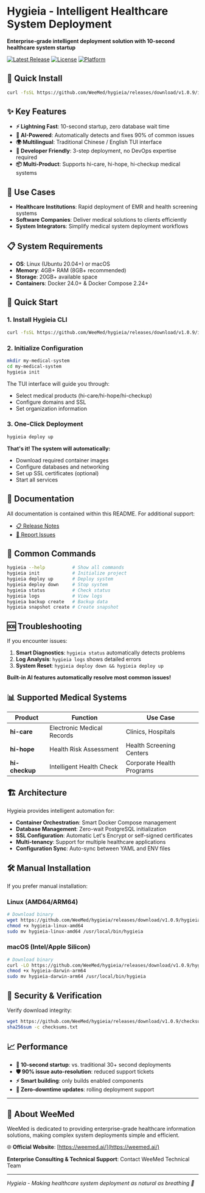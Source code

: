 # Hygieia - Intelligent Healthcare System Deployment

**Enterprise-grade intelligent deployment solution with 10-second healthcare system startup**

[![Latest Release](https://img.shields.io/badge/release-v1.0.9-green.svg)](https://github.com/WeeMed/hygieia/releases/latest)
[![License](https://img.shields.io/badge/license-MIT-blue.svg)](https://github.com/WeeMed/hygieia)
[![Platform](https://img.shields.io/badge/platform-Linux%20%7C%20macOS-lightgrey.svg)](https://github.com/WeeMed/hygieia/releases)

## 🚀 Quick Install

```bash
curl -fsSL https://github.com/WeeMed/hygieia/releases/download/v1.0.9/install.sh | bash
```

## ✨ Key Features

- **⚡ Lightning Fast**: 10-second startup, zero database wait time
- **🧠 AI-Powered**: Automatically detects and fixes 90% of common issues
- **🌍 Multilingual**: Traditional Chinese / English TUI interface
- **🔧 Developer Friendly**: 3-step deployment, no DevOps expertise required
- **📦 Multi-Product**: Supports hi-care, hi-hope, hi-checkup medical systems

## 🎯 Use Cases

- **Healthcare Institutions**: Rapid deployment of EMR and health screening systems
- **Software Companies**: Deliver medical solutions to clients efficiently
- **System Integrators**: Simplify medical system deployment workflows

## 📋 System Requirements

- **OS**: Linux (Ubuntu 20.04+) or macOS
- **Memory**: 4GB+ RAM (8GB+ recommended)
- **Storage**: 20GB+ available space
- **Containers**: Docker 24.0+ & Docker Compose 2.24+

## 🚀 Quick Start

### 1. Install Hygieia CLI

```bash
curl -fsSL https://github.com/WeeMed/hygieia/releases/download/v1.0.9/install.sh | bash
```

### 2. Initialize Configuration

```bash
mkdir my-medical-system
cd my-medical-system
hygieia init
```

The TUI interface will guide you through:

- Select medical products (hi-care/hi-hope/hi-checkup)
- Configure domains and SSL
- Set organization information

### 3. One-Click Deployment

```bash
hygieia deploy up
```

**That's it! The system will automatically:**

- Download required container images
- Configure databases and networking
- Set up SSL certificates (optional)
- Start all services

## 📖 Documentation

All documentation is contained within this README. For additional support:

- [📋 Release Notes](https://github.com/WeeMed/hygieia/releases/latest)
- [🐛 Report Issues](https://github.com/WeeMed/hygieia/issues)

## 🔧 Common Commands

```bash
hygieia --help          # Show all commands
hygieia init            # Initialize project
hygieia deploy up       # Deploy system
hygieia deploy down     # Stop system
hygieia status          # Check status
hygieia logs            # View logs
hygieia backup create   # Backup data
hygieia snapshot create # Create snapshot
```

## 🆘 Troubleshooting

If you encounter issues:

1. **Smart Diagnostics**: `hygieia status` automatically detects problems
2. **Log Analysis**: `hygieia logs` shows detailed errors
3. **System Reset**: `hygieia deploy down && hygieia deploy up`

**Built-in AI features automatically resolve most common issues!**

## 📊 Supported Medical Systems

| Product        | Function                   | Use Case                  |
| -------------- | -------------------------- | ------------------------- |
| **hi-care**    | Electronic Medical Records | Clinics, Hospitals        |
| **hi-hope**    | Health Risk Assessment     | Health Screening Centers  |
| **hi-checkup** | Intelligent Health Check   | Corporate Health Programs |

## 🏗️ Architecture

Hygieia provides intelligent automation for:

- **Container Orchestration**: Smart Docker Compose management
- **Database Management**: Zero-wait PostgreSQL initialization
- **SSL Configuration**: Automatic Let's Encrypt or self-signed certificates
- **Multi-tenancy**: Support for multiple healthcare applications
- **Configuration Sync**: Auto-sync between YAML and ENV files

## 🛠️ Manual Installation

If you prefer manual installation:

### Linux (AMD64/ARM64)

```bash
# Download binary
wget https://github.com/WeeMed/hygieia/releases/download/v1.0.9/hygieia-linux-amd64
chmod +x hygieia-linux-amd64
sudo mv hygieia-linux-amd64 /usr/local/bin/hygieia
```

### macOS (Intel/Apple Silicon)

```bash
# Download binary
curl -LO https://github.com/WeeMed/hygieia/releases/download/v1.0.9/hygieia-darwin-arm64
chmod +x hygieia-darwin-arm64
sudo mv hygieia-darwin-arm64 /usr/local/bin/hygieia
```

## 🔐 Security & Verification

Verify download integrity:

```bash
wget https://github.com/WeeMed/hygieia/releases/download/v1.0.9/checksums.txt
sha256sum -c checksums.txt
```

## 📈 Performance

- **🚀 10-second startup**: vs. traditional 30+ second deployments
- **🛡️ 90% issue auto-resolution**: reduced support tickets
- **⚡ Smart building**: only builds enabled components
- **🔄 Zero-downtime updates**: rolling deployment support

---

## 🏢 About WeeMed

WeeMed is dedicated to providing enterprise-grade healthcare information solutions, making complex system deployments simple and efficient.

🌐 **Official Website**: [https://weemed.ai/](https://weemed.ai/)

**Enterprise Consulting & Technical Support**: Contact WeeMed Technical Team

---

_Hygieia - Making healthcare system deployment as natural as breathing 🌟_
